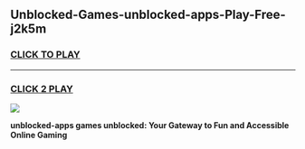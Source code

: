 
## Unblocked-Games-unblocked-apps-Play-Free-j2k5m
<h3>
<a href="https://premium76.site?title=unblocked-apps&ref=12A">CLICK TO PLAY</a></h3>
<hr>

<h3>
<a href="https://premium76.site?title=unblocked-apps&ref=12A">CLICK 2 PLAY</a>
  
</h3>

<a href="https://premium76.site?title=unblocked-apps&ref=12A"><img src="https://clearcache.store/games.png"></a>


**unblocked-apps games unblocked: Your Gateway to Fun and Accessible Online Gaming**
